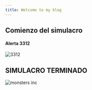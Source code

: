 ```yaml
---
title: Welcome to my blog
---
```


## Comienzo del simulacro
#### Alerta 3312
![3312](https://fotosdememes.b-cdn.net/wp-content/uploads/2021/09/3312.jpg)
## SIMULACRO TERMINADO
![monsters inc](https://i.pinimg.com/474x/b2/dd/82/b2dd82b2fba01eef1d24d056b6b72e59.jpg)
